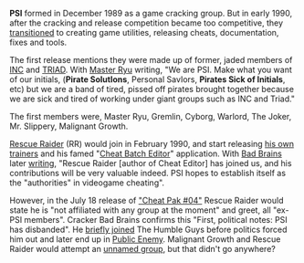 **PSI** formed in December 1989 as a game cracking group. But in early 1990, after the cracking and  release competition became too competitive, they [transitioned](/f/ad1f4f6) to creating game utilities, releasing cheats, documentation, fixes and tools.

The first release mentions they were made up of former, jaded members of [INC](/g/international-network-of-crackers) and [TRIAD](/g/triad). With [Master Ryu](/p/master-ryu) writing, "We are PSI. Make what you want of our initials, (**Pirate SolutIons**, Personal SavIors, **Pirates Sick of Initials**, etc) but we are a band of tired, pissed off pirates brought together because we are sick and tired of working under giant groups such as INC and Triad."

The first members were, Master Ryu, Gremlin, Cyborg, Warlord, The Joker, Mr. Slippery, Malignant Growth. 

[Rescue Raider](/p/rescue-raider) (RR) would join in February 1990, and start releasing [his own trainers](t/f/ac1cfe6) and his famed "[Cheat Batch Editor](/f/a81f630)" application. With [Bad Brains](/p/bad-brains) later [writing](/f/ad1f4f6), "Rescue Raider [author of Cheat Editor] has joined us, and his contributions will be very valuable indeed. PSI hopes to establish itself as the "authorities" in videogame cheating". 

However, in the July 18 release of ["Cheat Pak #04"](/f/a91fffa) Rescue Raider would state he is "not affiliated with any group at the moment" and greet, all "ex-PSI members". Cracker Bad Brains confirms this "First, political notes: PSI has disbanded". He [briefly joined](/f/b02f1ce) The Humble Guys before politics forced him out and later end up in [Public Enemy](/g/public-enemy). Malignant Growth and Rescue Raider would attempt an [unnamed group](/f/ae2a02e), but that didn't go anywhere?
